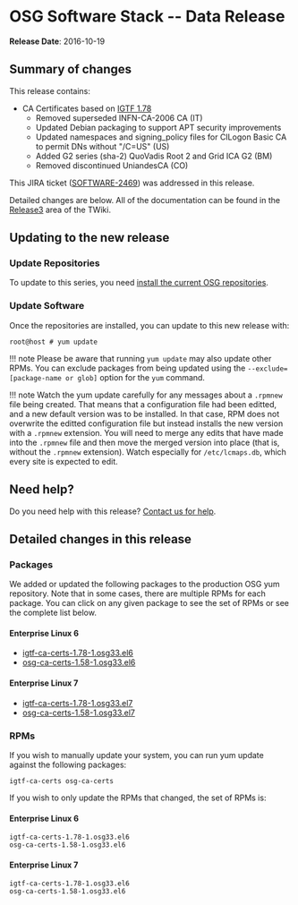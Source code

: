 OSG Software Stack -- Data Release
==================================

**Release Date**: 2016-10-19

Summary of changes
------------------

This release contains:

-   CA Certificates based on [IGTF 1.78](http://dist.eugridpma.info/distribution/igtf/current/CHANGES)
    -   Removed superseded INFN-CA-2006 CA (IT)
    -   Updated Debian packaging to support APT security improvements
    -   Updated namespaces and signing\_policy files for CILogon Basic CA to permit DNs without "/C=US" (US)
    -   Added G2 series (sha-2) QuoVadis Root 2 and Grid ICA G2 (BM)
    -   Removed discontinued UniandesCA (CO)

This JIRA ticket ([SOFTWARE-2469](https://jira.opensciencegrid.org/browse/SOFTWARE-2469)) was addressed in this release.

Detailed changes are below. All of the documentation can be found in the [Release3](https://twiki.grid.iu.edu/bin/view/Documentation/Release3/) area of the TWiki.

Updating to the new release
---------------------------

### Update Repositories

To update to this series, you need [install the current OSG repositories](../../common/yum#install-osg-repositories).

### Update Software

Once the repositories are installed, you can update to this new release with:

``` console
root@host # yum update
```

!!! note
    Please be aware that running `yum update` may also update other RPMs. You can exclude packages from being updated using the `--exclude=[package-name or glob]` option for the `yum` command.

!!! note
    Watch the yum update carefully for any messages about a `.rpmnew` file being created. That means that a configuration file had been editted, and a new default version was to be installed. In that case, RPM does not overwrite the editted configuration file but instead installs the new version with a `.rpmnew` extension. You will need to merge any edits that have made into the `.rpmnew` file and then move the merged version into place (that is, without the `.rpmnew` extension). Watch especially for `/etc/lcmaps.db`, which every site is expected to edit.

Need help?
----------

Do you need help with this release? [Contact us for help](../../common/help).

Detailed changes in this release
--------------------------------

### Packages

We added or updated the following packages to the production OSG yum repository. Note that in some cases, there are multiple RPMs for each package. You can click on any given package to see the set of RPMs or see the complete list below.

#### Enterprise Linux 6

-   [igtf-ca-certs-1.78-1.osg33.el6](https://koji-hub.batlab.org/koji/search?match=glob&type=build&terms=igtf-ca-certs-1.78-1.osg33.el6)
-   [osg-ca-certs-1.58-1.osg33.el6](https://koji-hub.batlab.org/koji/search?match=glob&type=build&terms=osg-ca-certs-1.58-1.osg33.el6)

#### Enterprise Linux 7

-   [igtf-ca-certs-1.78-1.osg33.el7](https://koji-hub.batlab.org/koji/search?match=glob&type=build&terms=igtf-ca-certs-1.78-1.osg33.el7)
-   [osg-ca-certs-1.58-1.osg33.el7](https://koji-hub.batlab.org/koji/search?match=glob&type=build&terms=osg-ca-certs-1.58-1.osg33.el7)

### RPMs

If you wish to manually update your system, you can run yum update against the following packages:

    igtf-ca-certs osg-ca-certs

If you wish to only update the RPMs that changed, the set of RPMs is:

#### Enterprise Linux 6

``` file
igtf-ca-certs-1.78-1.osg33.el6
osg-ca-certs-1.58-1.osg33.el6
```

#### Enterprise Linux 7

``` file
igtf-ca-certs-1.78-1.osg33.el6
osg-ca-certs-1.58-1.osg33.el6
```

